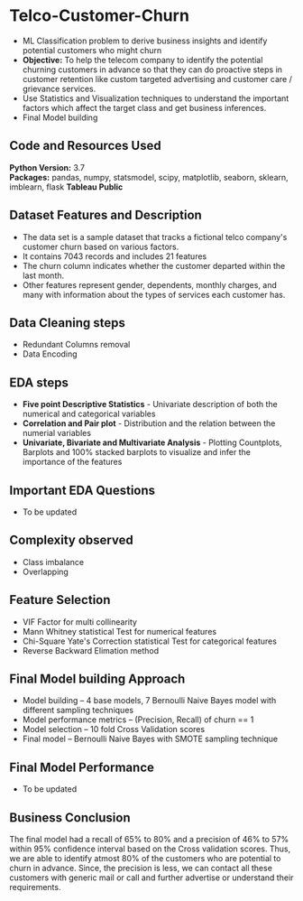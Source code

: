 # Telco-Customer-Churn
* ML Classification problem to derive business insights and identify potential customers who might churn
* **Objective:** To help the telecom company to identify the potential churning customers in advance so that they can do proactive steps in customer retention like custom targeted advertising and customer care / grievance services.
* Use Statistics and Visualization techniques to understand the important factors which affect the target class and get business inferences.
* Final Model building

## Code and Resources Used
**Python Version:** 3.7  
**Packages:** pandas, numpy, statsmodel, scipy, matplotlib, seaborn, sklearn, imblearn, flask
**Tableau Public**

## Dataset Features and Description
* The data set is a sample dataset that tracks a fictional telco company's customer churn based on various factors.
* It contains 7043 records and includes 21 features 
* The churn column indicates whether the customer departed within the last month. 
* Other features represent gender, dependents, monthly charges, and many with information about the types of services each customer has.

## Data Cleaning steps
* Redundant Columns removal
*	Data Encoding

## EDA steps
* **Five point Descriptive Statistics** - Univariate description of both the numerical and categorical variables
* **Correlation and Pair plot** - Distribution and the relation between the numerial variables
* **Univariate, Bivariate and Multivariate Analysis** - Plotting Countplots, Barplots and 100% stacked barplots to visualize and infer the importance of the features

## Important EDA Questions
- To be updated

## Complexity observed
- Class imbalance
- Overlapping

## Feature Selection
* VIF Factor for multi collinearity
* Mann Whitney statistical Test for numerical features
* Chi-Square Yate's Correction statistical Test for categorical features
* Reverse Backward Elimation method

## Final Model building Approach
* Model building – 4 base models, 7 Bernoulli Naive Bayes model with different sampling techniques
* Model performance metrics – (Precision, Recall) of churn == 1
* Model selection – 10 fold Cross Validation scores
* Final model – Bernoulli Naive Bayes with SMOTE sampling technique

## Final Model Performance
- To be updated

## Business Conclusion
The final model had a recall of 65% to 80% and a precision of 46% to 57% within 95% confidence interval based on the Cross validation scores. Thus, we are able to identify atmost 80% of the customers who are potential to churn in advance. Since, the precision is less, we can contact all these customers with generic mail or call and further advertise or understand their requirements.
